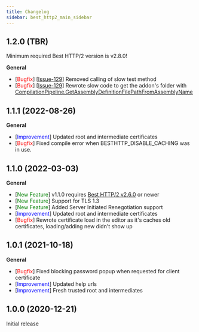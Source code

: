 ```yaml
---
title: Changelog
sidebar: best_http2_main_sidebar
---
```


## 1.2.0 (TBR)

Minimum required Best HTTP/2 version is v2.8.0!

**General**
- [<span style="color:red">Bugfix</span>] [[Issue-129](https://github.com/Benedicht/BestHTTP-Issues/issues/129)] Removed calling of slow test method
- [<span style="color:red">Bugfix</span>] [[Issue-129](https://github.com/Benedicht/BestHTTP-Issues/issues/129)] Rewrote slow code to get the addon's folder with [CompilationPipeline.GetAssemblyDefinitionFilePathFromAssemblyName](https://docs.unity3d.com/ScriptReference/Compilation.CompilationPipeline.html)

## 1.1.1 (2022-08-26)

**General**
- [<span style="color:blue">Improvement</span>] Updated root and intermediate certificates
- [<span style="color:red">Bugfix</span>] Fixed compile error when BESTHTTP_DISABLE_CACHING was in use.

## 1.1.0 (2022-03-03)

**General**

- [<span style="color:green">New Feature</span>] v1.1.0 requires [Best HTTP/2 v2.6.0](https://assetstore.unity.com/packages/tools/network/best-http-2-155981?aid=1101lfX8E) or newer
- [<span style="color:green">New Feature</span>] Support for TLS 1.3
- [<span style="color:green">New Feature</span>] Added Server Initiated Renegotiation support
- [<span style="color:blue">Improvement</span>] Updated root and intermediate certificates
- [<span style="color:red">Bugfix</span>] Rewrote certificate load in the editor as it's caches old certificates, loading/adding new didn't show up

## 1.0.1 (2021-10-18)

**General**

- [<span style="color:red">Bugfix</span>] Fixed blocking password popup when requested for client certificate
- [<span style="color:blue">Improvement</span>] Updated help urls
- [<span style="color:blue">Improvement</span>] Fresh trusted root and intermediates

## 1.0.0 (2020-12-21)

Initial release